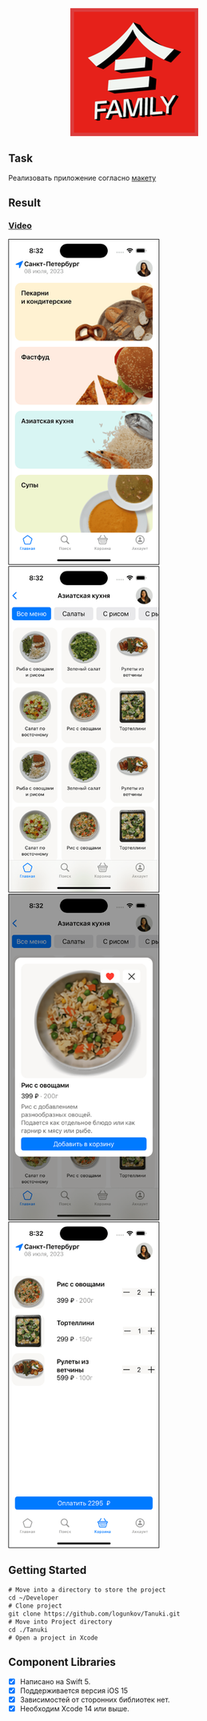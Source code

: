 <div align="center">
<img src="images/logo.png" alt="Tanuki Logo" width="256" />
</div>

## Task

Реализовать приложение согласно [макету](https://www.figma.com/file/fSVhgQTluvoqkAa6ZnpQQO/Тестовое-приложение_ios?type=design&node-id=0-1&mode=design&t=mT0Gt3NZ6Bky4u1B-0)

## Result

### [Video](https://www.youtube.com/watch?v=-s01oSBbMGI)

<img src="images/step1.png" width="300" style="border: 1px solid black; margin-right: 10px;">
<img src="images/step2.png" width="300" style="border: 1px solid black;">

<img src="images/step3.png" width="300" style="border: 1px solid black; margin-right: 10px;">
<img src="images/step4.png" width="300" style="border: 1px solid black;">

## Getting Started

```
# Move into a directory to store the project
cd ~/Developer
# Clone project
git clone https://github.com/logunkov/Tanuki.git
# Move into Project directory
cd ./Tanuki
# Open a project in Xcode 
```

## Component Libraries
- [x] Написано на Swift 5.
- [x] Поддерживается версия iOS 15
- [x] Зависимостей от сторонних библиотек нет.
- [x] Необходим Xcode 14 или выше.
